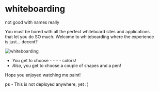 # whiteboarding
not good with names really


You must be bored with all the perfect whiteboard sites and applications that let you do SO much. Welcome to whiteboarding where the experience is just... decent?

![whiteboarding](https://user-images.githubusercontent.com/40193403/224326927-19ea7b6d-76d2-4721-8ea7-437e4330e06c.gif)
- You get to choose - - - - colors!
- _Also_, you get to choose a couple of shapes and a pen!


Hope you enjoyed watching me paint!

ps - This is not deployed anywhere, yet :(
